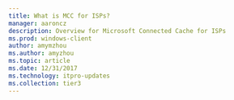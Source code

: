 ```yaml
---
title: What is MCC for ISPs?
manager: aaroncz
description: Overview for Microsoft Connected Cache for ISPs
ms.prod: windows-client
author: amymzhou
ms.author: amyzhou
ms.topic: article
ms.date: 12/31/2017
ms.technology: itpro-updates
ms.collection: tier3
---
```


